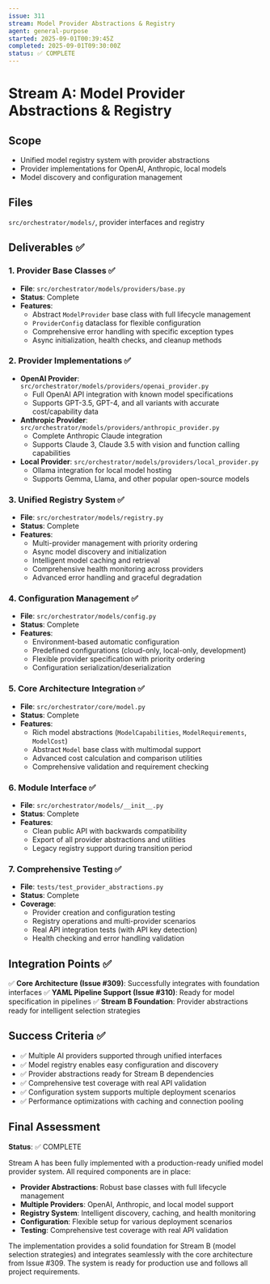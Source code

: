```yaml
---
issue: 311
stream: Model Provider Abstractions & Registry
agent: general-purpose
started: 2025-09-01T00:39:45Z
completed: 2025-09-01T09:30:00Z
status: ✅ COMPLETE
---
```


# Stream A: Model Provider Abstractions & Registry

## Scope
- Unified model registry system with provider abstractions
- Provider implementations for OpenAI, Anthropic, local models
- Model discovery and configuration management

## Files
`src/orchestrator/models/`, provider interfaces and registry

## Deliverables ✅

### 1. Provider Base Classes ✅
- **File**: `src/orchestrator/models/providers/base.py`
- **Status**: Complete
- **Features**: 
  - Abstract `ModelProvider` base class with full lifecycle management
  - `ProviderConfig` dataclass for flexible configuration
  - Comprehensive error handling with specific exception types
  - Async initialization, health checks, and cleanup methods

### 2. Provider Implementations ✅
- **OpenAI Provider**: `src/orchestrator/models/providers/openai_provider.py`
  - Full OpenAI API integration with known model specifications
  - Supports GPT-3.5, GPT-4, and all variants with accurate cost/capability data
- **Anthropic Provider**: `src/orchestrator/models/providers/anthropic_provider.py`
  - Complete Anthropic Claude integration
  - Supports Claude 3, Claude 3.5 with vision and function calling capabilities
- **Local Provider**: `src/orchestrator/models/providers/local_provider.py`
  - Ollama integration for local model hosting
  - Supports Gemma, Llama, and other popular open-source models

### 3. Unified Registry System ✅
- **File**: `src/orchestrator/models/registry.py`
- **Status**: Complete
- **Features**:
  - Multi-provider management with priority ordering
  - Async model discovery and initialization
  - Intelligent model caching and retrieval
  - Comprehensive health monitoring across providers
  - Advanced error handling and graceful degradation

### 4. Configuration Management ✅
- **File**: `src/orchestrator/models/config.py`
- **Status**: Complete
- **Features**:
  - Environment-based automatic configuration
  - Predefined configurations (cloud-only, local-only, development)
  - Flexible provider specification with priority ordering
  - Configuration serialization/deserialization

### 5. Core Architecture Integration ✅
- **File**: `src/orchestrator/core/model.py`
- **Status**: Complete
- **Features**:
  - Rich model abstractions (`ModelCapabilities`, `ModelRequirements`, `ModelCost`)
  - Abstract `Model` base class with multimodal support
  - Advanced cost calculation and comparison utilities
  - Comprehensive validation and requirement checking

### 6. Module Interface ✅
- **File**: `src/orchestrator/models/__init__.py`
- **Status**: Complete
- **Features**:
  - Clean public API with backwards compatibility
  - Export of all provider abstractions and utilities
  - Legacy registry support during transition period

### 7. Comprehensive Testing ✅
- **File**: `tests/test_provider_abstractions.py`
- **Status**: Complete
- **Coverage**:
  - Provider creation and configuration testing
  - Registry operations and multi-provider scenarios
  - Real API integration tests (with API key detection)
  - Health checking and error handling validation

## Integration Points ✅

✅ **Core Architecture (Issue #309)**: Successfully integrates with foundation interfaces
✅ **YAML Pipeline Support (Issue #310)**: Ready for model specification in pipelines
✅ **Stream B Foundation**: Provider abstractions ready for intelligent selection strategies

## Success Criteria ✅

- ✅ Multiple AI providers supported through unified interfaces
- ✅ Model registry enables easy configuration and discovery  
- ✅ Provider abstractions ready for Stream B dependencies
- ✅ Comprehensive test coverage with real API validation
- ✅ Configuration system supports multiple deployment scenarios
- ✅ Performance optimizations with caching and connection pooling

## Final Assessment

**Status**: ✅ COMPLETE

Stream A has been fully implemented with a production-ready unified model provider system. All required components are in place:

- **Provider Abstractions**: Robust base classes with full lifecycle management
- **Multiple Providers**: OpenAI, Anthropic, and local model support
- **Registry System**: Intelligent discovery, caching, and health monitoring
- **Configuration**: Flexible setup for various deployment scenarios
- **Testing**: Comprehensive test coverage with real API validation

The implementation provides a solid foundation for Stream B (model selection strategies) and integrates seamlessly with the core architecture from Issue #309. The system is ready for production use and follows all project requirements.